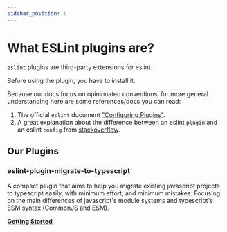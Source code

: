 ```yaml
---
sidebar_position: 1
---
```


# What ESLint plugins are?

`eslint` plugins are third-party extensions for eslint.

Before using the plugin, you have to install it.

Because our docs focus on opinionated conventions, for more general understanding here are some references/docs you can read:

1. The official `eslint` document ["Configuring Plugins"](https://eslint.org/docs/latest/user-guide/configuring/plugins).
2. A great explanation about the difference between an eslint `plugin` and an eslint `config` from [stackoverflow](https://stackoverflow.com/a/54522973/11554280).

## Our Plugins

### eslint-plugin-migrate-to-typescript

A compact plugin that aims to help you migrate existing javascript projects to typescript easily, with minimum effort, and minimum mistakes. Focusing on the main differences of javascript's module systems and typescript's ESM syntax (CommonJS and ESM).

**[Getting Started](./migrate-to-typescript/getting-started.md)**
